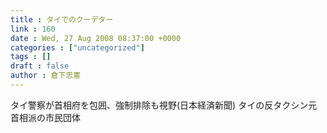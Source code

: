 ```yaml
---
title : タイでのクーデター
link : 160
date : Wed, 27 Aug 2008 08:37:00 +0000
categories : ["uncategorized"]
tags : []
draft : false
author : 倉下忠憲
---
```


タイ警察が首相府を包囲、強制排除も視野(日本経済新聞) タイの反タクシン元首相派の市民団体
